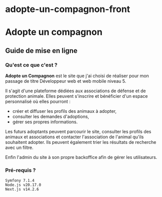 # adopte-un-compagnon-front

# Adopte un compagnon

## Guide de mise en ligne

### Qu'est ce que c'est ?

**Adopte un Compagnon** est le site que j'ai choisi de réaliser pour mon passage de titre Développeur web et web mobile niveau 5.

Il s'agit d'une plateforme dédiées aux associations de défense et de protection animale. Elles peuvent s'inscrire et bénéficier d'un espace personnalisé où elles pourront :
- créer et diffuser les profils des animaux à adopter,
- consulter les demandes d'adoptions,
- gérer ses propres informations.

Les futurs adoptants peuvent parcourir le site, consulter les profils des animaux et associations et contacter l'association de l'animal qu'ils souhaitent adopter. Ils peuvent également trier les résultats de recherche avec un filtre.
 
Enfin l'admin du site à son propre backoffice afin de gérer les utilisateurs.

### Pré-requis ?

    Symfony 7.1.4
    Node.js v20.17.0
    Next.js v14.2.6


